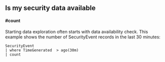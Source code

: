 ## Is my security data available
#### #count
<!-- article_id: 3107‎2017‏‎03827023 -->

Starting data exploration often starts with data availability check.
This example shows the number of SecurityEvent records in the last 30 minutes:
```OQL
SecurityEvent 
| where TimeGenerated  > ago(30m) 
| count
```